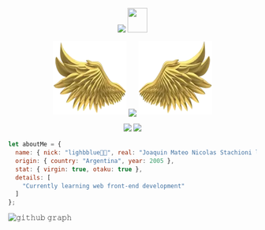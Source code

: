 <p align="center"  width="100%">
  <img src="https://readme-typing-svg.demolab.com?font=Fira+Code&pause=1000&center=true&vCenter=true&width=435&lines=Hi!+I'm+Joaquin+Stachioni;Web+Developer">
  <img height="50" width="40" src="https://github.com/user-attachments/assets/fac9b962-a090-4777-92bd-e36807ef52cd">
</p>

<p align="center">
  <img height="150" width="150" src="https://github.com/GovindSingh9447/GovindSingh9447/blob/main/WEBP/left.webp">
  <img align="center" src="https://streak-stats.demolab.com?user=lightbblue&theme=github-dark-blue&mode=weekly&exclude_days=Sun%2CSat">
  <img height="150" width="150" src="https://github.com/GovindSingh9447/GovindSingh9447/blob/main/WEBP/right.webp">
</p>
<p align="center" width="100%">
  <img height=150 src="https://github-readme-stats.vercel.app/api/top-langs/?username=lightbblue&hide_progress=true&theme=transparent">
  <img height=150 src="https://github.com/user-attachments/assets/059c2b16-84f1-41fa-92e8-893726cf7063">
</p>

```js
let aboutMe = {
  name: { nick: "lighbblue🐱‍👤", real: "Joaquin Mateo Nicolas Stachioni lechuga" },
  origin: { country: "Argentina", year: 2005 },
  stat: { virgin: true, otaku: true },
  details: [
    "Currently learning web front-end development"
  ]
};
```

![𝚐𝚒𝚝𝚑𝚞𝚋 𝚐𝚛𝚊𝚙𝚑](https://github-readme-activity-graph.vercel.app/graph?username=lightbblue&theme=react-dark&hide_border=true&area=true)
